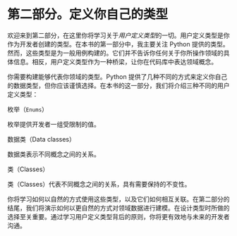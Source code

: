 # 第二部分。定义你自己的类型

欢迎来到第二部分，在这里你将学习关于*用户定义类型*的一切。用户定义类型是你作为开发者创建的类型。在本书的第一部分中，我主要关注 Python 提供的类型。然而，这些类型是为一般用例构建的。它们并不告诉你任何关于你所操作领域的具体信息。相反，用户定义类型作为一种桥梁，让你在代码库中表达领域概念。

你需要构建能够代表你领域的类型。Python 提供了几种不同的方式来定义你自己的数据类型，但你应该谨慎选择。在本书的这一部分，我们将介绍三种不同的用户定义类型：

枚举（`Enums`）

枚举提供开发者一组受限制的值。

数据类（Data classes）

数据类表示不同概念之间的关系。

类（Classes）

类（Classes）代表不同概念之间的关系，具有需要保持的不变性。

你将学习如何以自然的方式使用这些类型，以及它们如何相互关联。在第二部分的结尾，我们将演示如何以更自然的方式对领域数据进行建模。在设计类型时所做的选择至关重要。通过学习用户定义类型背后的原则，你将更有效地与未来的开发者沟通。
